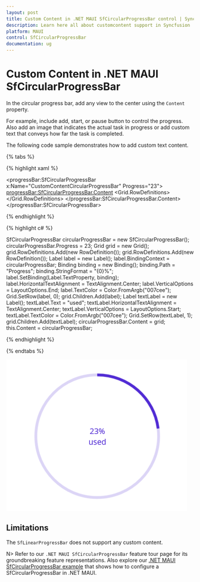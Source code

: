 ```yaml
---
layout: post
title: Custom Content in .NET MAUI SfCircularProgressBar control | Syncfusion
description: Learn here all about customcontent support in Syncfusion .NET MAUI SfCircularProgressBar control, its elements and more.
platform: MAUI
control: SfCircularProgressBar
documentation: ug
---
```


# Custom Content in .NET MAUI SfCircularProgressBar

In the circular progress bar, add any view to the center using the `Content` property. 

For example, include add, start, or pause button to control the progress. Also add an image that indicates the actual task in progress or add custom text that conveys how far the task is completed. 

The following code sample demonstrates how to add custom text content.

{% tabs %} 

{% highlight xaml %}

<progressBar:SfCircularProgressBar x:Name="CustomContentCircularProgressBar" 
                                   Progress="23">
    <progressBar:SfCircularProgressBar.Content>
        <Grid>
            <Grid.RowDefinitions>
                <RowDefinition />
                <RowDefinition />
            </Grid.RowDefinitions>
            <Label TextColor="#007cee"  
                   Text="{Binding Source={x:Reference CustomContentCircularProgressBar},Path=Progress,StringFormat='{0}%'}"
                   HorizontalTextAlignment="Center" 
                   VerticalTextAlignment="End">
            </Label>
            <Label Grid.Row="1" 
                   TextColor="#007cee" 
                   Text="used" 
                   VerticalOptions="Start" 
                   HorizontalTextAlignment="Center" 
                   VerticalTextAlignment="Start">
            </Label>
        </Grid>
    </progressBar:SfCircularProgressBar.Content>
</progressBar:SfCircularProgressBar>

{% endhighlight %}

{% highlight c# %}

SfCircularProgressBar circularProgressBar = new SfCircularProgressBar();
circularProgressBar.Progress = 23;
Grid grid = new Grid();
grid.RowDefinitions.Add(new RowDefinition());
grid.RowDefinitions.Add(new RowDefinition());
Label label = new Label();
label.BindingContext = circularProgressBar;
Binding binding = new Binding();
binding.Path = "Progress";
binding.StringFormat = "{0}%";
label.SetBinding(Label.TextProperty, binding);
label.HorizontalTextAlignment = TextAlignment.Center;
label.VerticalOptions = LayoutOptions.End;
label.TextColor = Color.FromArgb("007cee");
Grid.SetRow(label, 0);
grid.Children.Add(label);
Label textLabel = new Label();
textLabel.Text = "used";
textLabel.HorizontalTextAlignment = TextAlignment.Center;
textLabel.VerticalOptions = LayoutOptions.Start;
textLabel.TextColor = Color.FromArgb("007cee");
Grid.SetRow(textLabel, 1);
grid.Children.Add(textLabel);
circularProgressBar.Content = grid;
this.Content = circularProgressBar;

{% endhighlight %}

{% endtabs %} 

![.NET MAUI Circular Progress Bar with custom content](images/custom-content/content.png)

## Limitations

The `SfLinearProgressBar` does not support any custom content.

N> Refer to our `.NET MAUI SfCircularProgressBar` feature tour page for its groundbreaking feature representations. Also explore our [.NET MAUI SfCircularProgressBar example](https://github.com/syncfusion/maui-demos/) that shows how to configure a SfCircularProgressBar in .NET MAUI.